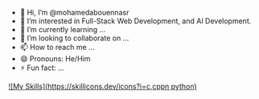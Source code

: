 - 👋 Hi, I’m @mohamedabouennasr
- 👀 I’m interested in Full-Stack Web Development, and AI Development.
- 🌱 I’m currently learning ...
- 💞️ I’m looking to collaborate on ...
- 📫 How to reach me ...
- 😄 Pronouns: He/Him
- ⚡ Fun fact: ...

<!---
mohamedabouennasr/mohamedabouennasr is a ✨ special ✨ repository because its `README.md` (this file) appears on your GitHub profile.
You can click the Preview link to take a look at your changes.
--->
[![My Skills](https://skillicons.dev/icons?i=c,cppn python)](https://skillicons.dev)
